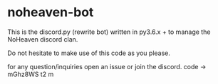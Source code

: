 # noheaven-bot

This is the discord.py (rewrite bot) written in py3.6.x + to manage the NoHeaven discord clan.

Do not hesitate to make use of this code as you please.

for any question/inquiries open an issue or join the discord. code -> mGhz8WS
t2
m

